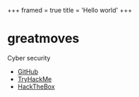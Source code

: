 +++
framed = true
title = 'Hello world'
+++

# greatmoves

Cyber security

- [GitHub](https://github.com/greatmoves)
- [TryHackMe](https://tryhackme.com/p/greatmoves)
- [HackTheBox](https://app.hackthebox.com/users/1378864)